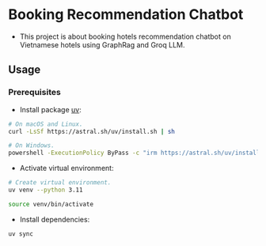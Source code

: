 # Booking Recommendation Chatbot

- This project is about booking hotels recommendation chatbot on Vietnamese hotels using GraphRag and Groq LLM.

## Usage

### Prerequisites

- Install package [uv](https://github.com/astral-sh/uv):

```bash
# On macOS and Linux.
curl -LsSf https://astral.sh/uv/install.sh | sh

# On Windows.
powershell -ExecutionPolicy ByPass -c "irm https://astral.sh/uv/install.ps1 | iex"
```

- Activate virtual environment:

```bash
# Create virtual environment.
uv venv --python 3.11

source venv/bin/activate
```

- Install dependencies:

```bash
uv sync
```

